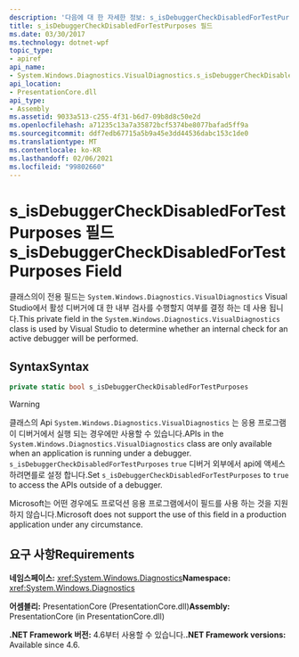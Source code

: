 ```yaml
---
description: '다음에 대 한 자세한 정보: s_isDebuggerCheckDisabledForTestPurposes 필드'
title: s_isDebuggerCheckDisabledForTestPurposes 필드
ms.date: 03/30/2017
ms.technology: dotnet-wpf
topic_type:
- apiref
api_name:
- System.Windows.Diagnostics.VisualDiagnostics.s_isDebuggerCheckDisabledForTestPurposes
api_location:
- PresentationCore.dll
api_type:
- Assembly
ms.assetid: 9033a513-c255-4f31-b6d7-09b8d8c50e2d
ms.openlocfilehash: a71235c13a7a35872bcf5374be8077bafad5ff9a
ms.sourcegitcommit: ddf7edb67715a5b9a45e3dd44536dabc153c1de0
ms.translationtype: MT
ms.contentlocale: ko-KR
ms.lasthandoff: 02/06/2021
ms.locfileid: "99802660"
---
```

# <a name="s_isdebuggercheckdisabledfortestpurposes-field"></a><span data-ttu-id="e67a9-103">s_isDebuggerCheckDisabledForTestPurposes 필드</span><span class="sxs-lookup"><span data-stu-id="e67a9-103">s_isDebuggerCheckDisabledForTestPurposes Field</span></span>

<span data-ttu-id="e67a9-104">클래스의이 전용 필드는 `System.Windows.Diagnostics.VisualDiagnostics` Visual Studio에서 활성 디버거에 대 한 내부 검사를 수행할지 여부를 결정 하는 데 사용 됩니다.</span><span class="sxs-lookup"><span data-stu-id="e67a9-104">This private field in the `System.Windows.Diagnostics.VisualDiagnostics` class is used by Visual Studio to determine whether an internal check for an active debugger will be performed.</span></span>

## <a name="syntax"></a><span data-ttu-id="e67a9-105">Syntax</span><span class="sxs-lookup"><span data-stu-id="e67a9-105">Syntax</span></span>

```csharp
private static bool s_isDebuggerCheckDisabledForTestPurposes
```

> [!WARNING]
> <span data-ttu-id="e67a9-106">클래스의 Api `System.Windows.Diagnostics.VisualDiagnostics` 는 응용 프로그램이 디버거에서 실행 되는 경우에만 사용할 수 있습니다.</span><span class="sxs-lookup"><span data-stu-id="e67a9-106">APIs in the `System.Windows.Diagnostics.VisualDiagnostics` class are only available when an application is running under a debugger.</span></span> <span data-ttu-id="e67a9-107">`s_isDebuggerCheckDisabledForTestPurposes` `true` 디버거 외부에서 api에 액세스 하려면를로 설정 합니다.</span><span class="sxs-lookup"><span data-stu-id="e67a9-107">Set `s_isDebuggerCheckDisabledForTestPurposes` to `true` to access the APIs outside of a debugger.</span></span>
>
> <span data-ttu-id="e67a9-108">Microsoft는 어떤 경우에도 프로덕션 응용 프로그램에서이 필드를 사용 하는 것을 지원 하지 않습니다.</span><span class="sxs-lookup"><span data-stu-id="e67a9-108">Microsoft does not support the use of this field in a production application under any circumstance.</span></span>

## <a name="requirements"></a><span data-ttu-id="e67a9-109">요구 사항</span><span class="sxs-lookup"><span data-stu-id="e67a9-109">Requirements</span></span>

<span data-ttu-id="e67a9-110">**네임스페이스:** <xref:System.Windows.Diagnostics></span><span class="sxs-lookup"><span data-stu-id="e67a9-110">**Namespace:** <xref:System.Windows.Diagnostics></span></span>

<span data-ttu-id="e67a9-111">**어셈블리:** PresentationCore (PresentationCore.dll)</span><span class="sxs-lookup"><span data-stu-id="e67a9-111">**Assembly:** PresentationCore (in PresentationCore.dll)</span></span>

<span data-ttu-id="e67a9-112">**.NET Framework 버전:** 4.6부터 사용할 수 있습니다.</span><span class="sxs-lookup"><span data-stu-id="e67a9-112">**.NET Framework versions:** Available since 4.6.</span></span>
